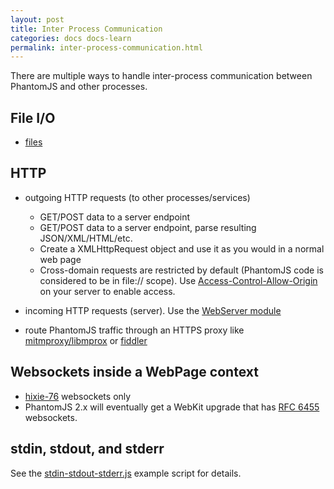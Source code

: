 ```yaml
---
layout: post
title: Inter Process Communication
categories: docs docs-learn
permalink: inter-process-communication.html
---
```


There are multiple ways to handle inter-process communication between PhantomJS and other processes.

## File I/O

* [files](http://phantomjs.org/api/fs/)

## HTTP

* outgoing HTTP requests (to other processes/services)
  * GET/POST data to a server endpoint
  * GET/POST data to a server endpoint, parse resulting JSON/XML/HTML/etc.
  * Create a XMLHttpRequest object and use it as you would in a normal web page
  * Cross-domain requests are restricted by default (PhantomJS code is considered to be in file:// scope). Use [Access-Control-Allow-Origin](http://www.w3.org/TR/cors/#access-control-allow-origin-response-header) on your server to enable access.

* incoming HTTP requests (server). Use the [WebServer module](http://phantomjs.org/api/webserver/)
* route PhantomJS traffic through an HTTPS proxy like [mitmproxy/libmprox](http://mitmproxy.org/) or [fiddler](http://fiddler2.com/)

## Websockets inside a WebPage context

* [hixie-76](http://tools.ietf.org/html/draft-hixie-thewebsocketprotocol-76) websockets only
* PhantomJS 2.x will eventually get a WebKit upgrade that has [RFC 6455](http://tools.ietf.org/html/rfc6455) websockets.

## stdin, stdout, and stderr

See the [stdin-stdout-stderr.js](https://github.com/ariya/phantomjs/blob/master/examples/stdin-stdout-stderr.js) example script for details.
